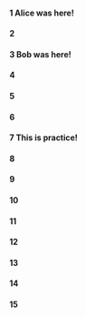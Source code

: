 #### 1 Alice was here!
#### 2
#### 3 Bob was here!
#### 4
#### 5
#### 6
#### 7 This is practice! 
#### 8
#### 9
#### 10
#### 11
#### 12
#### 13
#### 14
#### 15

